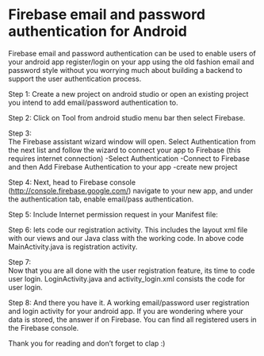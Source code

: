 # Firebase email and password authentication for Android


Firebase email and password authentication can be used to enable users of your android app register/login on your app using the old fashion email and password style without you worrying much about building a backend to support the user authentication process.


Step 1: 
Create a new project on android studio or open an existing project you intend to add email/password authentication to.

Step 2: 
Click on Tool from android studio menu bar then select Firebase.

Step 3:  
The Firebase assistant wizard window will open. Select Authentication from the next list and follow the wizard to connect your app to Firebase (this requires internet connection)
-Select Authentication
-Connect to Firebase and then Add Firebase Authentication to your app
-create new project

Step 4:
Next, head to Firebase console (http://console.firebase.google.com/) navigate to your new app, and under the authentication tab, enable email/pass authentication.

Step 5:
Include Internet permission request in your Manifest file:
    <uses-permission android:name="android.permission.INTERNET" /> <!-- this line adds the required permission request -->

Step 6:
lets code our registration activity. This includes the layout xml file with our views and our Java class with the working code. In above code MainActivity.java is registration activity.

Step 7:   
Now that you are all done with the user registration feature, its time to code user login.
LoginActivity.java and activity_login.xml consists the code for user login.

Step 8:
And there you have it. A working email/password user registration and login activity for your android app. If you are wondering where your data is stored, the answer if on Firebase. You can find all registered users in the Firebase console.

Thank you for reading and don’t forget to clap :)


